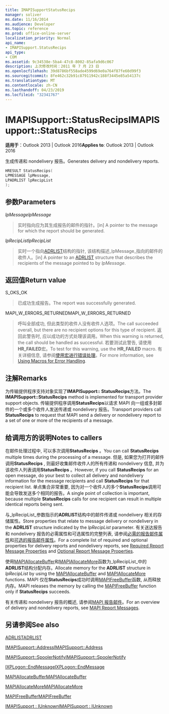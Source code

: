 ```yaml
---
title: IMAPISupportStatusRecips
manager: soliver
ms.date: 11/16/2014
ms.audience: Developer
ms.topic: reference
ms.prod: office-online-server
localization_priority: Normal
api_name:
- IMAPISupport.StatusRecips
api_type:
- COM
ms.assetid: 9c34538e-5ba4-47c8-8002-85afa9d6c067
description: 上次修改时间：2011 年 7 月 23 日
ms.openlocfilehash: 39d8786bf558ade4599d69e0a764f87fe60d99f3
ms.sourcegitcommit: 8fe462c32b91c87911942c188f3445e85a54137c
ms.translationtype: MT
ms.contentlocale: zh-CN
ms.lasthandoff: 04/23/2019
ms.locfileid: "32341767"
---
```

# <a name="imapisupportstatusrecips"></a><span data-ttu-id="ca29c-103">IMAPISupport::StatusRecips</span><span class="sxs-lookup"><span data-stu-id="ca29c-103">IMAPISupport::StatusRecips</span></span>

  
  
<span data-ttu-id="ca29c-104">**适用于**：Outlook 2013 | Outlook 2016</span><span class="sxs-lookup"><span data-stu-id="ca29c-104">**Applies to**: Outlook 2013 | Outlook 2016</span></span> 
  
<span data-ttu-id="ca29c-105">生成传递和 nondelivery 报告。</span><span class="sxs-lookup"><span data-stu-id="ca29c-105">Generates delivery and nondelivery reports.</span></span>
  
```cpp
HRESULT StatusRecips(
LPMESSAGE lpMessage,
LPADRLIST lpRecipList
);
```

## <a name="parameters"></a><span data-ttu-id="ca29c-106">参数</span><span class="sxs-lookup"><span data-stu-id="ca29c-106">Parameters</span></span>

 <span data-ttu-id="ca29c-107">_lpMessage_</span><span class="sxs-lookup"><span data-stu-id="ca29c-107">_lpMessage_</span></span>
  
> <span data-ttu-id="ca29c-108">实时指向应为其生成报告的邮件的指针。</span><span class="sxs-lookup"><span data-stu-id="ca29c-108">[in] A pointer to the message for which the report should be generated.</span></span>
    
 <span data-ttu-id="ca29c-109">_lpRecipList_</span><span class="sxs-lookup"><span data-stu-id="ca29c-109">_lpRecipList_</span></span>
  
> <span data-ttu-id="ca29c-110">实时一个指向[ADRLIST](adrlist.md)结构的指针, 该结构描述_lpMessage_指向的邮件的收件人。</span><span class="sxs-lookup"><span data-stu-id="ca29c-110">[in] A pointer to an [ADRLIST](adrlist.md) structure that describes the recipients of the message pointed to by  _lpMessage_.</span></span>
    
## <a name="return-value"></a><span data-ttu-id="ca29c-111">返回值</span><span class="sxs-lookup"><span data-stu-id="ca29c-111">Return value</span></span>

<span data-ttu-id="ca29c-112">S_OK</span><span class="sxs-lookup"><span data-stu-id="ca29c-112">S_OK</span></span> 
  
> <span data-ttu-id="ca29c-113">已成功生成报告。</span><span class="sxs-lookup"><span data-stu-id="ca29c-113">The report was successfully generated.</span></span>
    
<span data-ttu-id="ca29c-114">MAPI_W_ERRORS_RETURNED</span><span class="sxs-lookup"><span data-stu-id="ca29c-114">MAPI_W_ERRORS_RETURNED</span></span> 
  
> <span data-ttu-id="ca29c-115">呼叫全部成功, 但此类型的收件人没有收件人选项。</span><span class="sxs-lookup"><span data-stu-id="ca29c-115">The call succeeded overall, but there are no recipient options for this type of recipient.</span></span> <span data-ttu-id="ca29c-116">返回此警告时, 应以成功的方式处理该调用。</span><span class="sxs-lookup"><span data-stu-id="ca29c-116">When this warning is returned, the call should be handled as successful.</span></span> <span data-ttu-id="ca29c-117">若要测试此警告, 请使用**HR_FAILED**宏。</span><span class="sxs-lookup"><span data-stu-id="ca29c-117">To test for this warning, use the **HR_FAILED** macro.</span></span> <span data-ttu-id="ca29c-118">有关详细信息, 请参阅[使用宏进行错误处理](using-macros-for-error-handling.md)。</span><span class="sxs-lookup"><span data-stu-id="ca29c-118">For more information, see [Using Macros for Error Handling](using-macros-for-error-handling.md).</span></span>
    
## <a name="remarks"></a><span data-ttu-id="ca29c-119">注解</span><span class="sxs-lookup"><span data-stu-id="ca29c-119">Remarks</span></span>

<span data-ttu-id="ca29c-120">为传输提供程序支持对象实现了**IMAPISupport:: StatusRecips**方法。</span><span class="sxs-lookup"><span data-stu-id="ca29c-120">The **IMAPISupport::StatusRecips** method is implemented for transport provider support objects.</span></span> <span data-ttu-id="ca29c-121">传输提供程序调用**StatusRecips**以请求 MAPI 向一组或多封邮件的一个或多个收件人发送传递或 nondelivery 报告。</span><span class="sxs-lookup"><span data-stu-id="ca29c-121">Transport providers call **StatusRecips** to request that MAPI send a delivery or nondelivery report to a set of one or more of the recipients of a message.</span></span> 
  
## <a name="notes-to-callers"></a><span data-ttu-id="ca29c-122">给调用方的说明</span><span class="sxs-lookup"><span data-stu-id="ca29c-122">Notes to callers</span></span>

<span data-ttu-id="ca29c-123">在邮件处理过程中, 可以多次调用**StatusRecips** 。</span><span class="sxs-lookup"><span data-stu-id="ca29c-123">You can call **StatusRecips** multiple times during the processing of a message.</span></span> <span data-ttu-id="ca29c-124">但是, 如果您为打开的邮件调用**StatusRecips** , 则最好收集邮件收件人的所有传递和 nondelivery 信息, 并为该收件人列表调用**StatusRecips** 。</span><span class="sxs-lookup"><span data-stu-id="ca29c-124">However, if you call **StatusRecips** for an open message, do your best to collect all delivery and nondelivery information for the message recipients and call **StatusRecips** for that recipient list.</span></span> <span data-ttu-id="ca29c-125">单点集合非常重要, 因为对一个收件人的多个**StatusRecips**调用可能会导致发送多个相同的报告。</span><span class="sxs-lookup"><span data-stu-id="ca29c-125">A single point of collection is important, because multiple **StatusRecips** calls for one recipient can result in multiple identical reports being sent.</span></span> 
  
<span data-ttu-id="ca29c-126">与_lpRecipList_参数指示的**ADRLIST**结构中的邮件传递或 nondelivery 相关的存储属性。</span><span class="sxs-lookup"><span data-stu-id="ca29c-126">Store properties that relate to message delivery or nondelivery in the **ADRLIST** structure indicated by the  _lpRecipList_ parameter.</span></span> <span data-ttu-id="ca29c-127">有关送达报告和 nondelivery 报告的必需属性和可选属性的完整列表, 请参阅[必需的报告邮件属性](required-report-message-properties.md)和[可选的报告邮件属性](optional-report-message-properties.md)。</span><span class="sxs-lookup"><span data-stu-id="ca29c-127">For a complete list of required and optional properties for delivery reports and nondelivery reports, see [Required Report Message Properties](required-report-message-properties.md) and [Optional Report Message Properties](optional-report-message-properties.md).</span></span> 
  
<span data-ttu-id="ca29c-128">使用[MAPIAllocateBuffer](mapiallocatebuffer.md)和[MAPIAllocateMore](mapiallocatemore.md)函数为_lpRecipList_中的**ADRLIST**结构分配内存。</span><span class="sxs-lookup"><span data-stu-id="ca29c-128">Allocate memory for the **ADRLIST** structure in  _lpRecipList_ by using the [MAPIAllocateBuffer](mapiallocatebuffer.md) and [MAPIAllocateMore](mapiallocatemore.md) functions.</span></span> <span data-ttu-id="ca29c-129">MAPI 仅在**StatusRecips**成功时调用[MAPIFreeBuffer](mapifreebuffer.md)函数, 从而释放内存。</span><span class="sxs-lookup"><span data-stu-id="ca29c-129">MAPI releases the memory by calling the [MAPIFreeBuffer](mapifreebuffer.md) function only if **StatusRecips** succeeds.</span></span> 
  
<span data-ttu-id="ca29c-130">有关传递和 nondelivery 报告的概述, 请参阅[MAPI 报告邮件](mapi-report-messages.md)。</span><span class="sxs-lookup"><span data-stu-id="ca29c-130">For an overview of delivery and nondelivery reports, see [MAPI Report Messages](mapi-report-messages.md).</span></span>
  
## <a name="see-also"></a><span data-ttu-id="ca29c-131">另请参阅</span><span class="sxs-lookup"><span data-stu-id="ca29c-131">See also</span></span>



[<span data-ttu-id="ca29c-132">ADRLIST</span><span class="sxs-lookup"><span data-stu-id="ca29c-132">ADRLIST</span></span>](adrlist.md)
  
[<span data-ttu-id="ca29c-133">IMAPISupport::Address</span><span class="sxs-lookup"><span data-stu-id="ca29c-133">IMAPISupport::Address</span></span>](imapisupport-address.md)
  
[<span data-ttu-id="ca29c-134">IMAPISupport::SpoolerNotify</span><span class="sxs-lookup"><span data-stu-id="ca29c-134">IMAPISupport::SpoolerNotify</span></span>](imapisupport-spoolernotify.md)
  
[<span data-ttu-id="ca29c-135">IXPLogon::EndMessage</span><span class="sxs-lookup"><span data-stu-id="ca29c-135">IXPLogon::EndMessage</span></span>](ixplogon-endmessage.md)
  
[<span data-ttu-id="ca29c-136">MAPIAllocateBuffer</span><span class="sxs-lookup"><span data-stu-id="ca29c-136">MAPIAllocateBuffer</span></span>](mapiallocatebuffer.md)
  
[<span data-ttu-id="ca29c-137">MAPIAllocateMore</span><span class="sxs-lookup"><span data-stu-id="ca29c-137">MAPIAllocateMore</span></span>](mapiallocatemore.md)
  
[<span data-ttu-id="ca29c-138">MAPIFreeBuffer</span><span class="sxs-lookup"><span data-stu-id="ca29c-138">MAPIFreeBuffer</span></span>](mapifreebuffer.md)
  
[<span data-ttu-id="ca29c-139">IMAPISupport : IUnknown</span><span class="sxs-lookup"><span data-stu-id="ca29c-139">IMAPISupport : IUnknown</span></span>](imapisupportiunknown.md)

